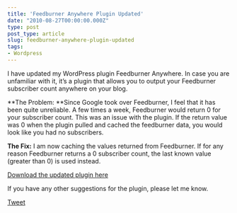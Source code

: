 ```yaml
---
title: 'Feedburner Anywhere Plugin Updated'
date: "2010-08-27T00:00:00.000Z"
type: post 
post_type: article
slug: feedburner-anywhere-plugin-updated
tags: 
- Wordpress
---
```

I have updated my WordPress plugin Feedburner Anywhere. In case you are unfamiliar with it, it&#8217;s a plugin that allows you to output your Feedburner subscriber count anywhere on your blog.

**The Problem: **Since Google took over Feedburner, I feel that it has been quite unreliable. A few times a week, Feedburner would return 0 for your subscriber count. This was an issue with the plugin. If the return value was 0 when the plugin pulled and cached the feedburner data, you would look like you had no subscribers.

**The Fix:** I am now caching the values returned from Feedburner. If for any reason Feedburner returns a 0 subscriber count, the last known value (greater than 0) is used instead.

[Download the updated plugin here][1]

If you have any other suggestions for the plugin, please let me know.

<div style="">
  <a href="http://twitter.com/share" class="twitter-share-button" data-count="horizontal" data-text="Feedburner Anywhere Plugin Updated" data-url="http://brandontreb.com/feedburner-anywhere-plugin-updated"  data-via="brandontreb" data-related="brandontreb:">Tweet</a>
</div>

 [1]: http://wordpress.org/extend/plugins/feedburner-anywhere/